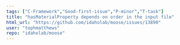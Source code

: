 ```yaml
---
tags: ["C-Framework","Good-first-issue","P-minor","T-task"]
title: "hasMaterialProperty depends on order in the input file"
html_url: "https://github.com/idaholab/moose/issues/13890"
user: "tophmatthews"
repo: "idaholab/moose"
---
```


